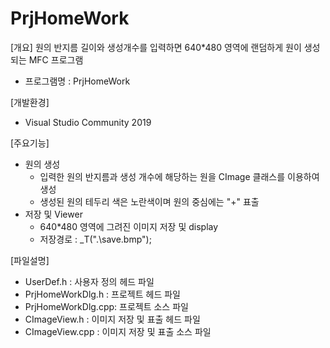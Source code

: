 # PrjHomeWork

[개요]
원의 반지름 길이와 생성개수를 입력하면 640*480 영역에 랜덤하게 원이 생성되는 MFC 프로그램
- 프로그램명 : PrjHomeWork

[개발환경]
- Visual Studio Community 2019

[주요기능]
- 원의 생성
  - 입력한 원의 반지름과 생성 개수에 해당하는 원을 CImage 클래스를 이용하여 생성 
  - 생성된 원의 테두리 색은 노란색이며 원의 중심에는 "+" 표출
- 저장 및 Viewer
  - 640*480 영역에 그려진 이미지 저장 및 display
  - 저장경로 : _T(".\\save.bmp");

[파일설명]
- UserDef.h        : 사용자 정의 헤드 파일
- PrjHomeWorkDlg.h : 프로젝트 헤드 파일
- PrjHomeWorkDlg.cpp: 프로젝트 소스 파일
- CImageView.h     : 이미지 저장 및 표출 헤드 파일
- CImageView.cpp   : 이미지 저장 및 표출 소스 파일
  
